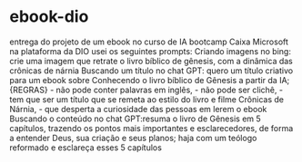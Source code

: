 # ebook-dio
entrega do projeto de um ebook no curso de IA bootcamp Caixa Microsoft na plataforma da DIO
usei os seguintes prompts:
Criando imagens no bing: crie uma imagem que retrate o livro bíblico de gênesis, com a dinâmica das crônicas de nárnia
Buscando um título no chat GPT: quero um título criativo para um ebook sobre Conhecendo o livro bíblico de Gênesis a partir da IA; {REGRAS} - não pode conter palavras em inglês, - não pode ser clichê, - tem que ser um título que se remeta ao estilo do livro e filme Crônicas de Nárnia, - que desperta a curiosidade das pessoas em lerem o ebook
Buscando o conteúdo no chat GPT:resuma o livro de Gênesis em 5 capítulos, trazendo os pontos mais importantes e esclarecedores, de forma a entender Deus, sua criação e seus planos; haja com um teólogo reformado e esclareça esses 5 capítulos
